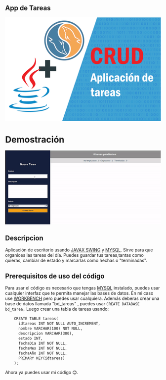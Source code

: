 ## App de Tareas
<p align="center">
  <img src="https://raw.githubusercontent.com/AlvaroCoder/AppTareario/master/src/Imagenes/BannerAplicaciondeTareas%20.png">
</p>

# Demostración

<p align="center">
  <img src="https://raw.githubusercontent.com/AlvaroCoder/AppTareario/master/src/Imagenes/GifAppTareas.gif">
</p>

## Descripcion
Aplicación de escritorio usando [JAVAX SWING](https://docs.oracle.com/javase/7/docs/api/javax/swing/package-summary.html) y [MYSQL](https://www.mysql.com/). Sirve para que organices las tareas del día. Puedes guardar tus tareas,tantas como quieras, cambiar de estado y marcarlas como hechas o "terminadas".

## Prerequisitos de uso del código
Para usar el código es necesario que tengas [MYSQL](https://www.mysql.com/) instalado, puedes usar cualquier interfaz que te permita manejar las bases de datos. En mi caso use 
[WORKBENCH](https://www.mysql.com/products/workbench/) pero puedes usar cualquiera. 
Además deberas crear una base de datos llamada "bd_tareas" , puedes usar <code>CREATE DATABASE bd_tarea;</code>
Luego crear una tabla de tareas usando:
```
    CREATE TABLE tareas(
      idtareas INT NOT NULL AUTO_INCREMENT,
      nombre VARCHAR(100) NOT NULL,
      descripcion VARCHAR(300),
      estado INT,
      fechaDia INT NOT NULL,
      fechaMes INT NOT NULL,
      fechaAño INT NOT NULL,
      PRIMARY KEY(idtareas)
    );
```
Ahora ya puedes usar mi código 😊.
